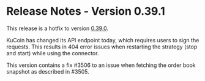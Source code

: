 # Release Notes - Version 0.39.1


This release is a hotfix to version [0.39.0](/release-notes/0.39.0).

KuCoin has changed its API endpoint today, which requires users to sign the requests. This results in 404 error issues when restarting the strategy (stop and start) while using the connector.

This version contains a fix #3506 to an issue when fetching the order book snapshot as described in #3505.
